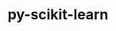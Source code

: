 ---
title: "py-scikit-learn"
layout: cache
categories: [package, develop-2023-11-05]
meta: {"versions": ["1.3.2"], "compilers": ["apple-clang@=15.0.0", "gcc@=11.3.0", "gcc@=11.4.0", "gcc@=9.4.0", "oneapi@=2023.2.0"], "oss": ["ubuntu20.04", "ubuntu22.04", "ventura"], "platforms": ["darwin", "linux"], "targets": ["aarch64", "neoverse_v1", "ppc64le", "x86_64_v3"], "stacks": ["e4s", "e4s-neoverse_v1", "e4s-oneapi", "e4s-power", "ml-darwin-aarch64-mps", "ml-linux-x86_64-cpu", "ml-linux-x86_64-cuda", "ml-linux-x86_64-rocm", "root"], "num_specs": 8, "num_specs_by_stack": {"ml-darwin-aarch64-mps": 2, "root": 8, "e4s-neoverse_v1": 1, "e4s-power": 1, "e4s": 1, "e4s-oneapi": 1, "ml-linux-x86_64-cpu": 2, "ml-linux-x86_64-rocm": 2, "ml-linux-x86_64-cuda": 2}}
spec_details: [{"hash": "wzobtcetyswcdtdh7shqfiinf7fxqu7b", "compiler": "apple-clang@=15.0.0", "versions": ["1.3.2"], "os": "ventura", "platform": "darwin", "target": "aarch64", "variants": ["build_system=python_pip", "+openmp"], "stacks": ["ml-darwin-aarch64-mps", "root"], "size": "-", "tarball": "https://binaries.spack.io/releases/develop-2023-11-05/build_cache/darwin-ventura-aarch64/apple-clang-15.0.0/py-scikit-learn-1.3.2/darwin-ventura-aarch64-apple-clang-15.0.0-py-scikit-learn-1.3.2-wzobtcetyswcdtdh7shqfiinf7fxqu7b.spack"}, {"hash": "wfu6pvvbkqztjvswfy2qodyuv4ifs3oo", "compiler": "apple-clang@=15.0.0", "versions": ["1.3.2"], "os": "ventura", "platform": "darwin", "target": "aarch64", "variants": ["build_system=python_pip", "+openmp"], "stacks": ["ml-darwin-aarch64-mps", "root"], "size": "-", "tarball": "https://binaries.spack.io/releases/develop-2023-11-05/build_cache/darwin-ventura-aarch64/apple-clang-15.0.0/py-scikit-learn-1.3.2/darwin-ventura-aarch64-apple-clang-15.0.0-py-scikit-learn-1.3.2-wfu6pvvbkqztjvswfy2qodyuv4ifs3oo.spack"}, {"hash": "ruyhhpltvfit5tgz75kbtxt2sprgxub5", "compiler": "gcc@=11.4.0", "versions": ["1.3.2"], "os": "ubuntu20.04", "platform": "linux", "target": "neoverse_v1", "variants": ["build_system=python_pip", "+openmp"], "stacks": ["e4s-neoverse_v1", "root"], "size": "-", "tarball": "https://binaries.spack.io/releases/develop-2023-11-05/build_cache/linux-ubuntu20.04-neoverse_v1/gcc-11.4.0/py-scikit-learn-1.3.2/linux-ubuntu20.04-neoverse_v1-gcc-11.4.0-py-scikit-learn-1.3.2-ruyhhpltvfit5tgz75kbtxt2sprgxub5.spack"}, {"hash": "kfnt3wrq6tw4sl3aauobjvo4kix6p2pn", "compiler": "gcc@=9.4.0", "versions": ["1.3.2"], "os": "ubuntu20.04", "platform": "linux", "target": "ppc64le", "variants": ["build_system=python_pip", "+openmp"], "stacks": ["e4s-power", "root"], "size": "-", "tarball": "https://binaries.spack.io/releases/develop-2023-11-05/build_cache/linux-ubuntu20.04-ppc64le/gcc-9.4.0/py-scikit-learn-1.3.2/linux-ubuntu20.04-ppc64le-gcc-9.4.0-py-scikit-learn-1.3.2-kfnt3wrq6tw4sl3aauobjvo4kix6p2pn.spack"}, {"hash": "mnm7rdg7uqe7zwckgua34sch7ckamea3", "compiler": "gcc@=11.4.0", "versions": ["1.3.2"], "os": "ubuntu20.04", "platform": "linux", "target": "x86_64_v3", "variants": ["build_system=python_pip", "+openmp"], "stacks": ["e4s", "root"], "size": "-", "tarball": "https://binaries.spack.io/releases/develop-2023-11-05/build_cache/linux-ubuntu20.04-x86_64_v3/gcc-11.4.0/py-scikit-learn-1.3.2/linux-ubuntu20.04-x86_64_v3-gcc-11.4.0-py-scikit-learn-1.3.2-mnm7rdg7uqe7zwckgua34sch7ckamea3.spack"}, {"hash": "cjsbyko4cnivowbc22coch7dqv67akyw", "compiler": "oneapi@=2023.2.0", "versions": ["1.3.2"], "os": "ubuntu20.04", "platform": "linux", "target": "x86_64_v3", "variants": ["build_system=python_pip", "+openmp"], "stacks": ["e4s-oneapi", "root"], "size": "-", "tarball": "https://binaries.spack.io/releases/develop-2023-11-05/build_cache/linux-ubuntu20.04-x86_64_v3/oneapi-2023.2.0/py-scikit-learn-1.3.2/linux-ubuntu20.04-x86_64_v3-oneapi-2023.2.0-py-scikit-learn-1.3.2-cjsbyko4cnivowbc22coch7dqv67akyw.spack"}, {"hash": "vbaw4ap3w4em6lywvikusqk22ek5r2g3", "compiler": "gcc@=11.3.0", "versions": ["1.3.2"], "os": "ubuntu22.04", "platform": "linux", "target": "x86_64_v3", "variants": ["build_system=python_pip", "+openmp"], "stacks": ["ml-linux-x86_64-cpu", "ml-linux-x86_64-rocm", "ml-linux-x86_64-cuda", "root"], "size": "-", "tarball": "https://binaries.spack.io/releases/develop-2023-11-05/build_cache/linux-ubuntu22.04-x86_64_v3/gcc-11.3.0/py-scikit-learn-1.3.2/linux-ubuntu22.04-x86_64_v3-gcc-11.3.0-py-scikit-learn-1.3.2-vbaw4ap3w4em6lywvikusqk22ek5r2g3.spack"}, {"hash": "kqdf47osztcmntj47zvwf5e6yxosaeui", "compiler": "gcc@=11.3.0", "versions": ["1.3.2"], "os": "ubuntu22.04", "platform": "linux", "target": "x86_64_v3", "variants": ["build_system=python_pip", "+openmp"], "stacks": ["ml-linux-x86_64-cpu", "ml-linux-x86_64-rocm", "ml-linux-x86_64-cuda", "root"], "size": "-", "tarball": "https://binaries.spack.io/releases/develop-2023-11-05/build_cache/linux-ubuntu22.04-x86_64_v3/gcc-11.3.0/py-scikit-learn-1.3.2/linux-ubuntu22.04-x86_64_v3-gcc-11.3.0-py-scikit-learn-1.3.2-kqdf47osztcmntj47zvwf5e6yxosaeui.spack"}]
---